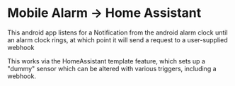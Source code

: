 Mobile Alarm -> Home Assistant
==============================

This android app listens for a Notification from the android alarm clock until an alarm clock rings, at which point it will send a request to a user-supplied webhook

This works via the HomeAssistant template feature, which sets up a "dummy" sensor which can be altered with various triggers, including a webhook.